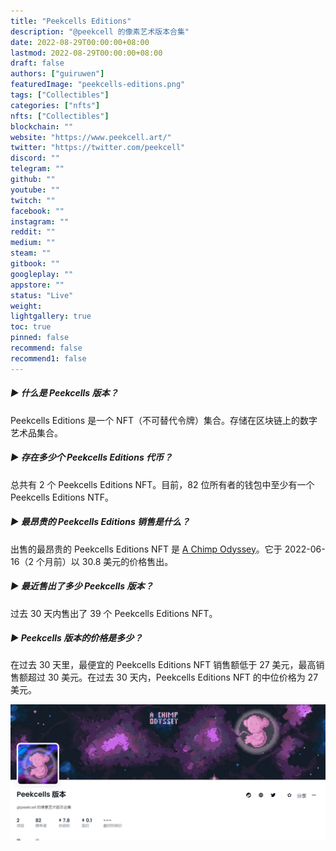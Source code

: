 ```yaml
---
title: "Peekcells Editions"
description: "@peekcell 的像素艺术版本合集"
date: 2022-08-29T00:00:00+08:00
lastmod: 2022-08-29T00:00:00+08:00
draft: false
authors: ["guiruwen"]
featuredImage: "peekcells-editions.png"
tags: ["Collectibles"]
categories: ["nfts"]
nfts: ["Collectibles"]
blockchain: ""
website: "https://www.peekcell.art/"
twitter: "https://twitter.com/peekcell"
discord: ""
telegram: ""
github: ""
youtube: ""
twitch: ""
facebook: ""
instagram: ""
reddit: ""
medium: ""
steam: ""
gitbook: ""
googleplay: ""
appstore: ""
status: "Live"
weight: 
lightgallery: true
toc: true
pinned: false
recommend: false
recommend1: false
---
```

##### ▶ 什么是 Peekcells 版本？

Peekcells Editions 是一个 NFT（不可替代令牌）集合。存储在区块链上的数字艺术品集合。

##### ▶ 存在多少个 Peekcells Editions 代币？

总共有 2 个 Peekcells Editions NFT。目前，82 位所有者的钱包中至少有一个 Peekcells Editions NTF。

##### ▶ 最昂贵的 Peekcells Editions 销售是什么？

出售的最昂贵的 Peekcells Editions NFT 是 [A Chimp Odyssey](https://www.nft-stats.com/asset/0x83e148c5070265545c38fa79a7b7e6518b5a2ab5/0)。它于 2022-06-16（2 个月前）以 30.8 美元的价格售出。

##### ▶ 最近售出了多少 Peekcells 版本？

过去 30 天内售出了 39 个 Peekcells Editions NFT。

##### ▶ Peekcells 版本的价格是多少？

在过去 30 天里，最便宜的 Peekcells Editions NFT 销售额低于 27 美元，最高销售额超过 30 美元。在过去 30 天内，Peekcells Editions NFT 的中位价格为 27 美元。

![nft](01.png)